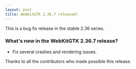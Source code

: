 ```yaml
---
layout: post
title: WebKitGTK 2.36.7 released!
---
```


This is a bug fix release in the stable 2.36 series.

### What's new in the WebKitGTK 2.36.7 release?

 - Fix several crashes and rendering issues.

Thanks to all the contributors who made possible this release.